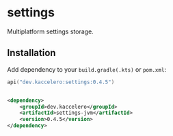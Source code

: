 # settings

Multiplatform settings storage.

## Installation

Add dependency to your `build.gradle(.kts)` or `pom.xml`:

```kotlin
api("dev.kaccelero:settings:0.4.5")
```

```xml

<dependency>
    <groupId>dev.kaccelero</groupId>
    <artifactId>settings-jvm</artifactId>
    <version>0.4.5</version>
</dependency>
```
